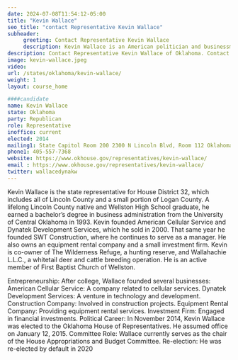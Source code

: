 ```yaml
---
date: 2024-07-08T11:54:12-05:00
title: "Kevin Wallace"
seo_title: "contact Representative Kevin Wallace"
subheader:
     greeting: Contact Representative Kevin Wallace
     description: Kevin Wallace is an American politician and businessman who has been serving as a member of the Oklahoma House of Representatives since January 12, 2015. He represents the 32nd district, which includes all of Lincoln County and a small portion of Logan County.
description: Contact Representative Kevin Wallace of Oklahoma. Contact information for Kevin Wallace includes email address, phone number, and mailing address.
image: kevin-wallace.jpeg
video:
url: /states/oklahoma/kevin-wallace/
weight: 1
layout: course_home

####candidate
name: Kevin Wallace
state: Oklahoma
party: Republican
role: Representative
inoffice: current
elected: 2014
mailing1: State Capitol Room 200 2300 N Lincoln Blvd, Room 112 Oklahoma City, OK 73105
phone1: 405-557-7368
website: https://www.okhouse.gov/representatives/kevin-wallace/
email : https://www.okhouse.gov/representatives/kevin-wallace/
twitter: wallacedynakw
---
```

Kevin Wallace is the state representative for House District 32, which includes all of Lincoln County and a small portion of Logan County. A lifelong Lincoln County native and Wellston High School graduate, he earned a bachelor’s degree in business administration from the University of Central Oklahoma in 1993. Kevin founded American Cellular Service and Dynatek Development Services, which he sold in 2000. That same year he founded SWT Construction, where he continues to serve as a manager. He also owns an equipment rental company and a small investment firm. Kevin is co-owner of The Wilderness Refuge, a hunting reserve, and Wallahachie L.L.C., a whitetail deer and cattle breeding operation. He is an active member of First Baptist Church of Wellston.

Entrepreneurship: After college, Wallace founded several
businesses:
American Cellular
Service: A company related to cellular services.
Dynatek Development Services: A venture in technology and development.
Construction Company: Involved in construction projects.
Equipment Rental Company: Providing equipment rental services.
Investment Firm: Engaged in financial investments.
Political Career: In November 2014, Kevin Wallace was elected to the Oklahoma House of Representatives. He assumed office on January 12, 2015.
Committee Role: Wallace currently serves as the chair of the House Appropriations and Budget Committee.
Re-election: He was re-elected by default in 2020
